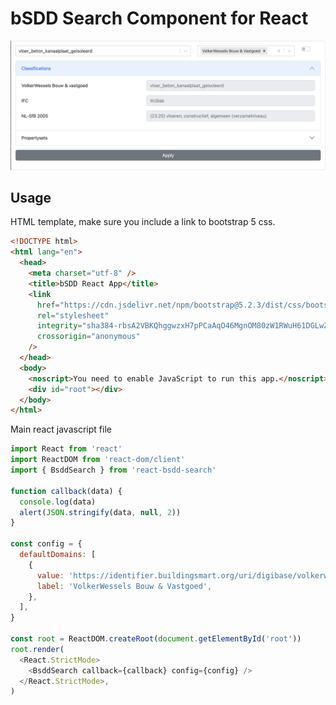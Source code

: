 # bSDD Search Component for React

![](https://github.com/BIM-Tools/react-bsdd-search/raw/master/docs/bSDD-search-component.png)

## Usage

HTML template, make sure you include a link to bootstrap 5 css.

```html
<!DOCTYPE html>
<html lang="en">
  <head>
    <meta charset="utf-8" />
    <title>bSDD React App</title>
    <link
      href="https://cdn.jsdelivr.net/npm/bootstrap@5.2.3/dist/css/bootstrap.min.css"
      rel="stylesheet"
      integrity="sha384-rbsA2VBKQhggwzxH7pPCaAqO46MgnOM80zW1RWuH61DGLwZJEdK2Kadq2F9CUG65"
      crossorigin="anonymous"
    />
  </head>
  <body>
    <noscript>You need to enable JavaScript to run this app.</noscript>
    <div id="root"></div>
  </body>
</html>
```

Main react javascript file

```javascript
import React from 'react'
import ReactDOM from 'react-dom/client'
import { BsddSearch } from 'react-bsdd-search'

function callback(data) {
  console.log(data)
  alert(JSON.stringify(data, null, 2))
}

const config = {
  defaultDomains: [
    {
      value: 'https://identifier.buildingsmart.org/uri/digibase/volkerwesselsbv-0.1',
      label: 'VolkerWessels Bouw & Vastgoed',
    },
  ],
}

const root = ReactDOM.createRoot(document.getElementById('root'))
root.render(
  <React.StrictMode>
    <BsddSearch callback={callback} config={config} />
  </React.StrictMode>,
)
```
